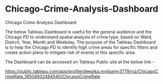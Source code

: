 # Chicago-Crime-Analysis-Dashboard
Chicago Crime Analysis Dashboard

The below Tableau Dashboard is useful for the general audience and the Chicago PD to understand spatial analysis of crime type, based on Ward, Distrcit, Year, Month and Weekday. The purpose of the Tableau Dashboard is to help the Chicago PD to identify high crime areas for specific filters and create action plans to mitigate risk of events in this specific area.

The Dashboard can be accessed on Tableau Public site at the below link -

https://public.tableau.com/app/profile/deepika.myilsamy3779/viz/ChicagoCrimeRate_16504932484540/ChicagoCrimeRate

